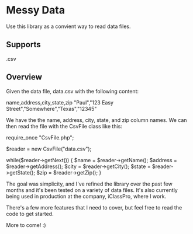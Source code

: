 Messy Data
=========

Use this library as a convient way to read data files.

Supports
-------

.csv

Overview
-------

Given the data file, data.csv with the following content:

  name,address,city,state,zip
  "Paul","123 Easy Street","Somewhere","Texas","12345"

We have the the name, address, city, state, and zip column names. We can then read
the file with the CsvFile class like this:

  require_once "CsvFile.php";

  $reader = new CsvFile("data.csv");

  while($reader->getNext()) {
    $name = $reader->getName();
    $address = $reader->getAddress();
    $city = $reader->getCity();
    $state = $reader->getState();
    $zip = $reader->getZip();
  }

The goal was simplicity, and I've refined the library over the past few months 
and it's been tested on a variety of data files. It's also currently being used
in production at the company, iClassPro, where I work.

There's a few more features that I need to cover, but feel free to read the code
to get started. 

More to come! :)
